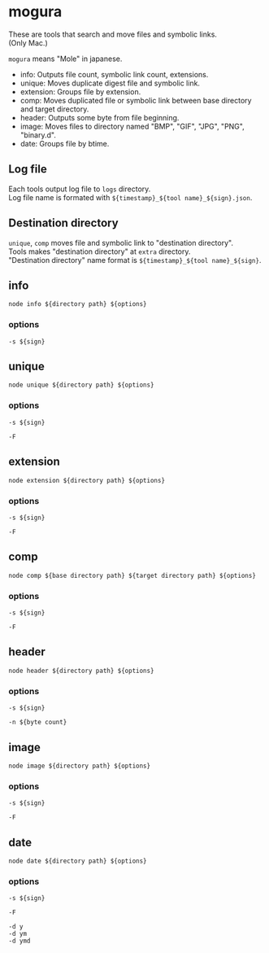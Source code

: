 # mogura

These are tools that search and move files and symbolic links.  
(Only Mac.)  

`mogura` means "Mole" in japanese.  

* info: Outputs file count, symbolic link count, extensions.
* unique: Moves duplicate digest file and symbolic link.
* extension: Groups file by extension.
* comp: Moves duplicated file or symbolic link between base directory and target directory.
* header: Outputs some byte from file beginning.
* image: Moves files to directory named "BMP", "GIF", "JPG", "PNG", "binary.d". 
* date: Groups file by btime.

## Log file

Each tools output log file to `logs` directory.  
Log file name is formated with `${timestamp}_${tool name}_${sign}.json`.  

## Destination directory

`unique`, `comp` moves file and symbolic link to "destination directory".  
Tools makes "destination directory" at `extra` directory.  
"Destination directory" name format is `${timestamp}_${tool name}_${sign}`.

## info

```
node info ${directory path} ${options}
```

### options

```
-s ${sign}
```

## unique

```
node unique ${directory path} ${options}
```

### options

```
-s ${sign}
```

```
-F
```

## extension

```
node extension ${directory path} ${options}
```

### options

```
-s ${sign}
```

```
-F
```

## comp

```
node comp ${base directory path} ${target directory path} ${options}
```

### options

```
-s ${sign}
```

```
-F
```

## header

```
node header ${directory path} ${options}
```

### options

```
-s ${sign}
```

```
-n ${byte count}
```

## image

```
node image ${directory path} ${options}
```

### options

```
-s ${sign}
```

```
-F
```

## date

```
node date ${directory path} ${options}
```

### options

```
-s ${sign}
```

```
-F
```

```
-d y
-d ym
-d ymd
```
